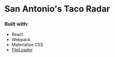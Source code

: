 # San Antonio's Taco Radar

### Built with:
- React
- Webpack
- Materialize CSS
- [FileLoader](https://github.com/webpack-contrib/file-loader)
